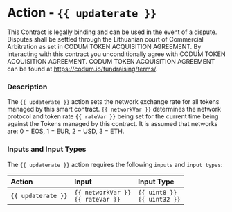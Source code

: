 # Action - `{{ updaterate }}`

This Contract is legally binding and can be used in the event of a dispute.
Disputes shall be settled through the Lithuanian court of Commercial Arbitration as set in CODUM TOKEN ACQUISITION AGREEMENT.
By interacting with this contract you unconditionally agree with CODUM TOKEN ACQUISITION AGREEMENT. 
CODUM TOKEN ACQUISITION AGREEMENT can be found at https://codum.io/fundraising/terms/.

### Description

The `{{ updaterate }}` action sets the network exchange rate for all tokens managed by this smart contract.
`{{ networkVar }}` determines the network protocol and token rate `{{ rateVar }}` being set for the current time being against the Tokens managed by this contract. It is assumed that networks are: 0 = EOS, 1 = EUR, 2 = USD, 3 = ETH.


### Inputs and Input Types

The `{{ updaterate }}` action requires the following `inputs` and `input types`:

| Action | Input | Input Type |
|:--|:--|:--|
| `{{ updaterate }}` | `{{ networkVar }}`<br/>`{{ rateVar }}` | `{{ uint8 }}`<br/>`{{ uint32 }}` |
